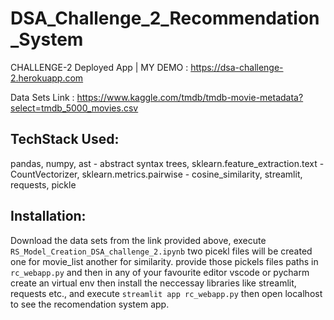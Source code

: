 # DSA_Challenge_2_Recommendation_System

CHALLENGE-2 Deployed App | MY DEMO : https://dsa-challenge-2.herokuapp.com

Data Sets Link : https://www.kaggle.com/tmdb/tmdb-movie-metadata?select=tmdb_5000_movies.csv

## TechStack Used:
pandas, numpy, ast - abstract syntax trees, sklearn.feature_extraction.text - CountVectorizer, sklearn.metrics.pairwise - cosine_similarity,  streamlit, requests, pickle

## Installation:
Download the data sets from the link provided above, execute ```RS_Model_Creation_DSA_challenge_2.ipynb``` two picekl files will be created one for movie_list another for similarity. provide those pickels files paths in  ```rc_webapp.py``` and then in any of your favourite editor vscode or pycharm create an virtual env then install the neccessay libraries like streamlit, requests etc., and execute ``` streamlit app rc_webapp.py ``` then open localhost to see the recomendation system app.
